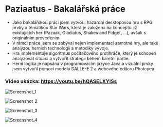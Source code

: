 # Paziaatus - Bakalářská práce
- Jako bakalářskou práci jsem vytvořil hazardní desktopovou hru s RPG prvky a tématikou Star Wars, která je založena na konceptu již existujících her (Pazaak, Gladiatus, Shakes and Fidget, ...), avšak s originálním provedením.
- V rámci práce jsem se zabýval nejen implementací samotné hry, ale také analýzou herních technologií a metodiky vývoje.
- Hra implementuje algoritmus počítačového protihráče, který je schopen analyzovat situaci a vytvořit strategii během karetní partie.
- Herní logika je napsána v programovacím jazyce Java a vizuální prvky jsem vytvořil pomocí modelu DALLE-E 2 a webového editoru Photopea.
 
### Video ukázka: https://youtu.be/hQASELXYlSs

![Screenshot_1](https://github.com/user-attachments/assets/83aabd30-0344-4683-9622-39a572ed9e66)

![Screenshot_2](https://github.com/user-attachments/assets/c5a5b56a-a312-423e-93a4-50480330f679)

![Screenshot_3](https://github.com/user-attachments/assets/3386501a-1465-4e70-aee2-1eeeccac839f)

![Screenshot_4](https://github.com/user-attachments/assets/9e549ca3-f86c-47b5-9b6f-5f0f59edf9a4)

